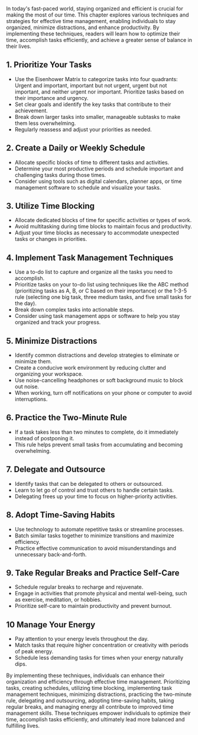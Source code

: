 
In today's fast-paced world, staying organized and efficient is crucial for making the most of our time. This chapter explores various techniques and strategies for effective time management, enabling individuals to stay organized, minimize distractions, and enhance productivity. By implementing these techniques, readers will learn how to optimize their time, accomplish tasks efficiently, and achieve a greater sense of balance in their lives.

**1. Prioritize Your Tasks**
----------------------------

* Use the Eisenhower Matrix to categorize tasks into four quadrants: Urgent and important, important but not urgent, urgent but not important, and neither urgent nor important. Prioritize tasks based on their importance and urgency.
* Set clear goals and identify the key tasks that contribute to their achievement.
* Break down larger tasks into smaller, manageable subtasks to make them less overwhelming.
* Regularly reassess and adjust your priorities as needed.

**2. Create a Daily or Weekly Schedule**
----------------------------------------

* Allocate specific blocks of time to different tasks and activities.
* Determine your most productive periods and schedule important and challenging tasks during those times.
* Consider using tools such as digital calendars, planner apps, or time management software to schedule and visualize your tasks.

**3. Utilize Time Blocking**
----------------------------

* Allocate dedicated blocks of time for specific activities or types of work.
* Avoid multitasking during time blocks to maintain focus and productivity.
* Adjust your time blocks as necessary to accommodate unexpected tasks or changes in priorities.

**4. Implement Task Management Techniques**
-------------------------------------------

* Use a to-do list to capture and organize all the tasks you need to accomplish.
* Prioritize tasks on your to-do list using techniques like the ABC method (prioritizing tasks as A, B, or C based on their importance) or the 1-3-5 rule (selecting one big task, three medium tasks, and five small tasks for the day).
* Break down complex tasks into actionable steps.
* Consider using task management apps or software to help you stay organized and track your progress.

**5. Minimize Distractions**
----------------------------

* Identify common distractions and develop strategies to eliminate or minimize them.
* Create a conducive work environment by reducing clutter and organizing your workspace.
* Use noise-cancelling headphones or soft background music to block out noise.
* When working, turn off notifications on your phone or computer to avoid interruptions.

**6. Practice the Two-Minute Rule**
-----------------------------------

* If a task takes less than two minutes to complete, do it immediately instead of postponing it.
* This rule helps prevent small tasks from accumulating and becoming overwhelming.

**7. Delegate and Outsource**
-----------------------------

* Identify tasks that can be delegated to others or outsourced.
* Learn to let go of control and trust others to handle certain tasks.
* Delegating frees up your time to focus on higher-priority activities.

**8. Adopt Time-Saving Habits**
-------------------------------

* Use technology to automate repetitive tasks or streamline processes.
* Batch similar tasks together to minimize transitions and maximize efficiency.
* Practice effective communication to avoid misunderstandings and unnecessary back-and-forth.

**9. Take Regular Breaks and Practice Self-Care**
-------------------------------------------------

* Schedule regular breaks to recharge and rejuvenate.
* Engage in activities that promote physical and mental well-being, such as exercise, meditation, or hobbies.
* Prioritize self-care to maintain productivity and prevent burnout.

**10 Manage Your Energy**
-------------------------

* Pay attention to your energy levels throughout the day.
* Match tasks that require higher concentration or creativity with periods of peak energy.
* Schedule less demanding tasks for times when your energy naturally dips.

By implementing these techniques, individuals can enhance their organization and efficiency through effective time management. Prioritizing tasks, creating schedules, utilizing time blocking, implementing task management techniques, minimizing distractions, practicing the two-minute rule, delegating and outsourcing, adopting time-saving habits, taking regular breaks, and managing energy all contribute to improved time management skills. These techniques empower individuals to optimize their time, accomplish tasks efficiently, and ultimately lead more balanced and fulfilling lives.
